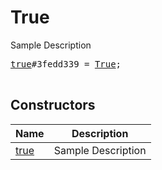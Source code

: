 # True

Sample Description

<pre>
<a href="../constructor/true">true</a>#3fedd339 = <a href="../type/True.md">True</a>;

</pre>

## Constructors

| Name | Description |
|------|-------------|
| [true](../constructor/true.md) | Sample Description |

